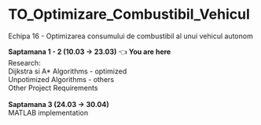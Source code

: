 # TO_Optimizare_Combustibil_Vehicul
Echipa 16 - Optimizarea consumului de combustibil al unui vehicul autonom

<b>Saptamana 1 - 2 (10.03 -> 23.03)</b> 👈 **You are here** <br>
Research:<br>
Dijkstra si A* Algorithms - optimized<br>
Unpotimized Algorithms - others<br>
Other Project Requirements<br>
<br>
<b>Saptamana 3 (24.03 -> 30.04)</b><br>
MATLAB implementation<br>
